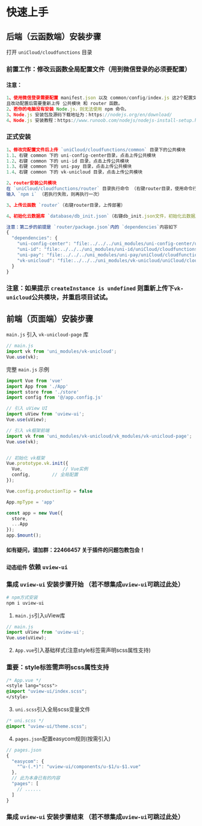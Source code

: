 
# 快速上手

## 后端（云函数端）安装步骤
打开 `uniCloud/cloudfunctions` 目录

### 前置工作：修改云函数全局配置文件（用到微信登录的必须要配置）
#### 注意：
```js
1、使用微信登录需要配置 manifest.json 以及 common/config/index.js 这2个配置文件，
且改动配置后需要重新上传 公共模块 和 router 函数。
2、若你的电脑没有安装 Node.js，则无法使用 npm 命令。
3、Node.js 安装包及源码下载地址为：https://nodejs.org/en/download/
4、Node.js 安装教程：https://www.runoob.com/nodejs/nodejs-install-setup.html
```

### 正式安装

```js
1、修改完配置文件后上传 `uniCloud/cloudfunctions/common` 目录下的公共模块
1.1、右键 common 下的 uni-config-center目录，点击上传公共模块
1.2、右键 common 下的 uni-id 目录，点击上传公共模块
1.3、右键 common 下的 uni-pay 目录，点击上传公共模块
1.4、右键 common 下的 vk-unicloud 目录，点击上传公共模块
```

```js
2、router安装公共模块
在 `uniCloud/cloudfunctions/router` 目录执行命令 （右键router目录，使用命令行窗口打开所在目录）
输入 `npm i` （若执行失败，则再执行一次）

```

```js
3、上传云函数 `router`（右键router目录，上传部署）
```

```js
4、初始化云数据库 `database/db_init.json`（右键db_init.json文件，初始化云数据库）
```

```js
注意：第二步的前提是 `router/package.json`内的 `dependencies`内容如下
{
  "dependencies": {
    "uni-config-center": "file:../../../uni_modules/uni-config-center/uniCloud/cloudfunctions/common/uni-config-center",
    "uni-id": "file:../../../uni_modules/uni-id/uniCloud/cloudfunctions/common/uni-id",
    "uni-pay": "file:../../../uni_modules/uni-pay/uniCloud/cloudfunctions/common/uni-pay",
    "vk-unicloud": "file:../../../uni_modules/vk-unicloud/uniCloud/cloudfunctions/common/vk-unicloud"
  }
}

```

### 注意：如果提示 `createInstance is undefined` 则重新上传下`vk-unicloud`公共模块，并重启项目试试。

## 前端（页面端）安装步骤

`main.js` 引入 `vk-unicloud-page` 库

```js
// main.js
import vk from 'uni_modules/vk-unicloud';
Vue.use(vk);
```

完整 `main.js` 示例

```js
import Vue from 'vue'
import App from './App'
import store from './store'
import config from '@/app.config.js'

// 引入 uView UI
import uView from 'uview-ui';
Vue.use(uView);

// 引入 vk框架前端
import vk from 'uni_modules/vk-unicloud/vk_modules/vk-unicloud-page';
Vue.use(vk);


// 初始化 vk框架
Vue.prototype.vk.init({
  Vue,               // Vue实例
  config,	     // 全局配置
});

Vue.config.productionTip = false

App.mpType = 'app'

const app = new Vue({
  store,
  ...App
});
app.$mount();

```

#### 如有疑问，请加群：22466457 关于插件的问题包教包会！

### `动态组件` 依赖 `uview-ui` 
### 集成 `uview-ui` 安装步骤开始 （若不想集成`uview-ui`可跳过此处）

```bash
# npm方式安装
npm i uview-ui
```


1. `main.js`引入uView库
```js
// main.js
import uView from 'uview-ui';
Vue.use(uView);
```

2. `App.vue`引入基础样式(注意style标签需声明scss属性支持)
### 重要：style标签需声明scss属性支持
```css
/* App.vue */
<style lang="scss">
@import "uview-ui/index.scss";
</style>
```

3. `uni.scss`引入全局scss变量文件
```css
/* uni.scss */
@import "uview-ui/theme.scss";
```

4. `pages.json`配置easycom规则(按需引入)

```js
// pages.json
{
  "easycom": {
    "^u-(.*)": "uview-ui/components/u-$1/u-$1.vue"
  },
  // 此为本身已有的内容
  "pages": [
    // ......
  ]
}
```

### 集成 `uview-ui` 安装步骤结束 （若不想集成`uview-ui`可跳过此处）
